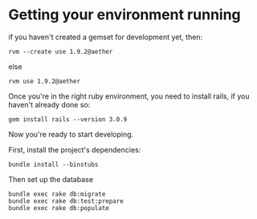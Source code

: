 Getting your environment running
================================

if you haven't created a gemset for development yet, then:

    rvm --create use 1.9.2@aether

else

    rvm use 1.9.2@aether

Once you're in the right ruby environment, you need to install rails, if you haven't already done so:

    gem install rails --version 3.0.9

Now you're ready to start developing.

First, install the project's dependencies:
 
    bundle install --binstubs

Then set up the database

    bundle exec rake db:migrate
    bundle exec rake db:test:prepare
    bundle exec rake db:populate

